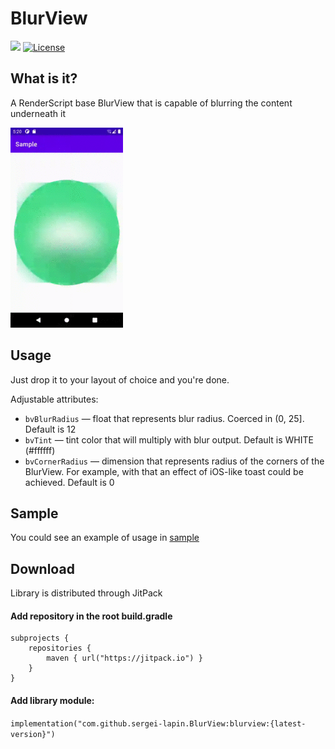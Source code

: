 # BlurView

[![](https://jitpack.io/v/sergei-lapin/BlurView.svg)](https://jitpack.io/#sergei-lapin/BlurView)
[![License](https://img.shields.io/badge/License-MIT-yellow.svg)](https://opensource.org/licenses/MIT)

## What is it?

A RenderScript base BlurView that is capable of blurring the content underneath it

![](blur-view-example.gif)

## Usage

Just drop it to your layout of choice and you're done.

Adjustable attributes:

- `bvBlurRadius` — float that represents blur radius. Coerced in (0, 25]. Default is 12
- `bvTint` — tint color that will multiply with blur output. Default is WHITE (#ffffff)
- `bvCornerRadius` — dimension that represents radius of the corners of the BlurView. For example, with that an effect of iOS-like toast could be achieved. Default is 0

## Sample

You could see an example of usage in [sample](https://github.com/sergei-lapin/BlurView/blob/main/sample/src/main/res/layout/activity_main.xml)

## Download
Library is distributed through JitPack

#### Add repository in the root build.gradle
``` Gradle
subprojects {
    repositories {
        maven { url("https://jitpack.io") }
    }
}
```

#### Add library module:

`implementation("com.github.sergei-lapin.BlurView:blurview:{latest-version}")`